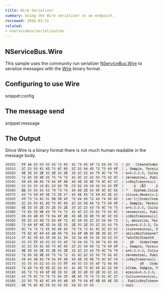 ```yaml
---
title: Wire Serializer
summary: Using the Wire serializer in an endpoint.
reviewed: 2016-03-21
related:
- nservicebus/serialization
---
```


## NServiceBus.Wire

This sample uses the community run serializer [NServiceBus.Wire](https://github.com/hmemcpy/NServiceBus.Wire) to serialize messages with the [Wire](https://github.com/rogeralsing/Wire) binary format.


## Configuring to use Wire

snippet:config


## The message send

snippet:message


## The Output

Since Wire is a binary format there is not much human readable in the message body.

![](wirebinary.png)